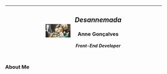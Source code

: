 <center>
  
| <span>&nbsp;&nbsp;&nbsp;&nbsp;&nbsp;&nbsp;&nbsp;&nbsp;&nbsp;&nbsp;&nbsp;&nbsp;&nbsp;&nbsp;&nbsp;&nbsp;&nbsp;&nbsp;&nbsp;&nbsp;&nbsp;&nbsp;&nbsp;&nbsp;&nbsp;&nbsp;&nbsp;&nbsp;&nbsp;</span> | ![image alt <](/images/header.gif) | <h2>__*Desannemada*__<h3>__Anne Gonçalves__<br/><h5>Front-End Developer</h5></h3></h2> |  <span>&nbsp;&nbsp;&nbsp;&nbsp;&nbsp;&nbsp;&nbsp;&nbsp;&nbsp;&nbsp;&nbsp;&nbsp;&nbsp;&nbsp;&nbsp;&nbsp;&nbsp;&nbsp;&nbsp;&nbsp;&nbsp;&nbsp;&nbsp;&nbsp;&nbsp;&nbsp;&nbsp;&nbsp;&nbsp;</span> |
|-----|-----|-----|-----|

</center>

### About Me
